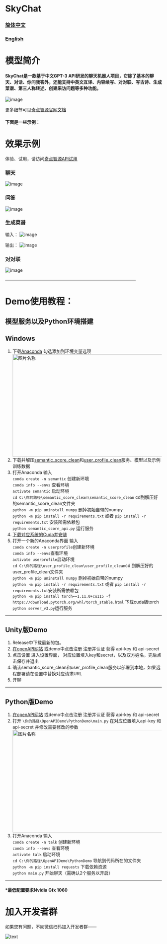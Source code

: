 # SkyChat
### [简体中文](README.CN.md)
### [English](README.md)

# 模型简介
#### SkyChat是一款基于中文GPT-3 API研发的聊天机器人项目，它除了基本的聊天、对话、你问我答外，还能支持中英文互译、内容续写、对对联、写古诗、生成菜谱、第三人称转述、创建采访问题等多种功能。
![image](https://user-images.githubusercontent.com/120169448/208878752-edde0544-2d1b-4513-b498-d118f3ed4c25.png)

更多细节可见[奇点智源官网文档](https://openapi.singularity-ai.com)

#### 下面是一些示例：

# 效果示例
体验、试用，请访问[奇点智源API试用](https://openapi.singularity-ai.com/index.html#/tryoutIndex)

### 聊天
![image](https://user-images.githubusercontent.com/120169448/208879009-0aefea8b-2183-4b94-b0d0-0351fe3af0d3.png)

### 问答
![image](https://user-images.githubusercontent.com/120169448/208879023-193723a6-caf9-4ff2-ba01-4c5c017326a8.png)

### 生成菜谱
输入：
![image](https://user-images.githubusercontent.com/120169448/208879071-fe0e87fa-c01d-4edb-8b8a-249e6c2e0b72.png)

输出：
![image](https://user-images.githubusercontent.com/120169448/208879104-3fb89264-5526-4f9f-ace6-508f9a606577.png)

### 对对联
![image](https://user-images.githubusercontent.com/120169448/208879500-4a7d644d-9d0d-4dc4-a6a4-0b21b5c891ac.png)

——————————————————————————————
# Demo使用教程：
## 模型服务以及Python环境搭建
## Windows
1. 下载[Anaconda](https://www.anaconda.com/) 勾选添加到环境变量选项  
   <img src="./p/2c75f4cd-d1c1-4e9d-96b2-96c4c246c18b.jpeg" width = "500" height = "330" alt="图片名称" align=center />
2. 下载并解压[semantic_score_clean](http://open-dialogue.singularity-ai.com/open_dialogue/share_model/semantic_score_clean.zip)和[user_profile_clean](http://open-dialogue.singularity-ai.com/open_dialogue/share_model/user_profile_clean.zip)服务、模型以及示例训练数据
3. 打开Anaconda 输入  
   `conda create -n semantic` 创建新环境  
   `conda info --envs` 查看环境   
   `activate semantic` 启动环境   
   `cd C:\你的路径\semantic_score_clean\semantic_score_clean` cd到解压好的semantic_score_clean文件夹  
   `python -m pip uninstall numpy` 删掉初始自带的numpy  
   `python -m pip install -r requirements.txt` 或者 `pip install -r requirements.txt` 安装所需依赖包   
   `python semantic_score_api.py` 运行服务
4. [下载对应系统的Cuda并安装](https://developer.nvidia.com/cuda-downloads)
5. 打开一个新的Anaconda界面 输入  
   `conda create -n userprofile`创建新环境  
   `conda info --envs`查看环境   
   `activate userprofile`启动环境   
   `cd C:\你的路径\user_profile_clean\user_profile_clean`cd  到解压好的user_profile_clean文件夹  
   `python -m pip uninstall numpy`  删掉初始自带的numpy   
   `python -m pip install -r requirements.txt` 或者 `pip install -r requirements.txt`安装所需依赖包   
   `python -m pip install torch==1.11.0+cu115 -f https://download.pytorch.org/whl/torch_stable.html` 下载cuda版torch      
   `python server_v3.py`运行服务

***
## Unity版Demo
1.  Release中下载最新的包。
2.  [在openAPI网站](https://openapi.singularity-ai.com/index.html#/login) 或demo中点击注册 注册并认证 获得 api-key 和 api-secret
3.  点击设置 进入设置界面， 对应位置填入key和secret，以及双方姓名，完后点击保存并退出
4.  确认semantic_score_clean和user_profile_clean服务以部署到本地，如果远程部署请在设置中替换对应请求URL
5.  开聊
***
## Python版Demo
1. [在openAPI网站](https://openapi.singularity-ai.com/index.html#/login) 或demo中点击注册 注册并认证 获得 api-key 和 api-secret
2. 打开 `\你的路径\OpenAPIDemo\PythonDemo\main.py` 在对应位置填入api-key 和 api-secret 并修改需要修改的参数
   <img src="./p/ZmTZD3SgRo.jpg" width = "800" height = "330" alt="图片名称" align=center />
3. 打开Anaconda 输入  
   `conda create -n talk` 创建新环境  
   `conda info --envs` 查看环境   
   `activate talk` 启动环境   
   `cd C:\你的路径\OpenAPIDemo\PythonDemo` 导航到代码所在的文件夹  
   `python -m pip install requests` 下载依赖资源  
   `python main.py` 开始聊天（需确认2个服务以开启）
***
#### *最低配置要求Nvidia Gfx 1060

# 加入开发者群
如果您有问题，不妨微信扫码加入开发者群——

![text](https://user-images.githubusercontent.com/120169448/211474572-4e084a69-04d7-4d34-ab93-ef5fc3007b6f.jpg)
